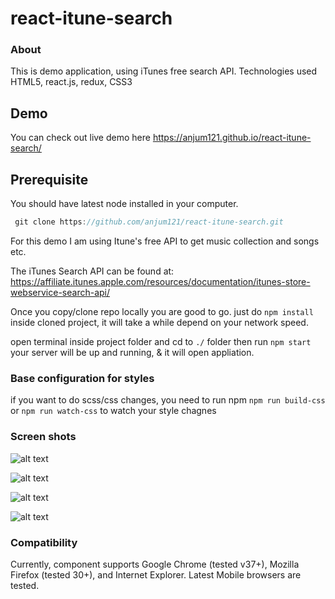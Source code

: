 # react-itune-search
### About

This is demo application, using iTunes free search API. Technologies used HTML5, react.js,  redux, CSS3

## Demo 

You can check out live demo here https://anjum121.github.io/react-itune-search/ 

## Prerequisite 

You should have latest node installed in your computer.

``` javascript 
 git clone https://github.com/anjum121/react-itune-search.git
````


For this demo I am using Itune's free API to get music collection and songs etc.

The iTunes Search API can be found at:
https://affiliate.itunes.apple.com/resources/documentation/itunes-store-webservice-search-api/

 
Once you copy/clone repo locally you are good to go. just do ```npm install``` inside cloned project, it will take a while depend on your network speed.

open terminal inside project folder and cd to ```./``` folder then run ```npm start``` your server will be up and running, & it will open appliation. 


### Base configuration for styles

if you want to do scss/css changes, you need to run npm ```npm run build-css``` or ```npm run watch-css``` to watch your style chagnes 


### Screen shots

  
   ![alt text][one]
   
   [one]: screenshots/001.png "One"
   
   
     
   ![alt text][two]
   
   [two]: screenshots/002.png "Two"

   ![alt text][three]
   
   [three]: screenshots/003.png "Three"

   ![alt text][four]

   [four]: screenshots/004.png "Four"

  



 
### Compatibility
 
 Currently, component supports Google Chrome (tested v37+), Mozilla Firefox (tested 30+), and Internet Explorer. Latest Mobile browsers are tested.
